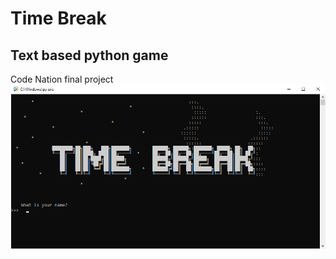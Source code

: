 # Time Break
## Text based python game
Code Nation final project
![Time Break screen shot](https://raw.githubusercontent.com/FeliceValentine/time_break/main/tb.png)
